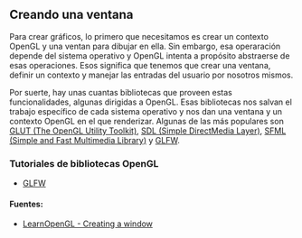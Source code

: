 ## Creando una ventana

Para crear gráficos, lo primero que necesitamos es crear un contexto OpenGL y una ventan para dibujar en ella. Sin embargo, esa operaración depende del sistema operativo y OpenGL intenta a propósito abstraerse de esas operaciones. Esos significa que tenemos que crear una ventana, definir un contexto y manejar las entradas del usuario por nosotros mismos.

Por suerte, hay unas cuantas bibliotecas que proveen estas funcionalidades, algunas dirigidas a OpenGL. Esas bibliotecas nos salvan el trabajo específico de cada sistema operativo y nos dan una ventana y un contexto OpenGL en el que renderizar. Algunas de las más populares son [GLUT (The OpenGL Utility Toolkit)](https://www.opengl.org/resources/libraries/glut/), [SDL (Simple DirectMedia Layer)](https://www.libsdl.org/), [SFML (Simple and Fast Multimedia Library)](https://www.sfml-dev.org/) y [GLFW](https://www.glfw.org/).

### Tutoriales de bibliotecas OpenGL
- [GLFW](https://github.com/mondeja/fullstack/blob/master/tecnologies/src/002-videogames/opengl/libs/glfw.md)


#### Fuentes:
- [LearnOpenGL - Creating a window](https://learnopengl.com/Getting-started/Creating-a-window)
